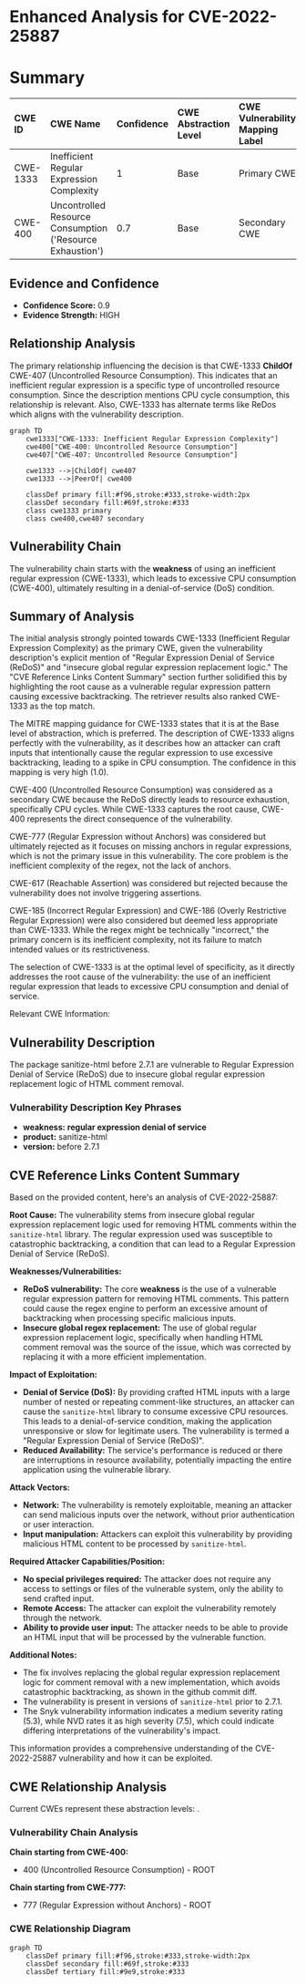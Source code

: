 # Enhanced Analysis for CVE-2022-25887

# Summary
| CWE ID  | CWE Name                                                       | Confidence | CWE Abstraction Level | CWE Vulnerability Mapping Label | CWE-Vulnerability Mapping Notes |
| :-------- | :------------------------------------------------------------- | :---------- | :---------------------- | :------------------------------ | :------------------------------ |
| CWE-1333  | Inefficient Regular Expression Complexity                    | 1          | Base                   | Primary CWE                     | Allowed                       |
| CWE-400 | Uncontrolled Resource Consumption ('Resource Exhaustion')  | 0.7         | Base                   | Secondary CWE                      | Allowed                       |

## Evidence and Confidence

*   **Confidence Score:** 0.9
*   **Evidence Strength:** HIGH

## Relationship Analysis
The primary relationship influencing the decision is that CWE-1333 **ChildOf** CWE-407 (Uncontrolled Resource Consumption). This indicates that an inefficient regular expression is a specific type of uncontrolled resource consumption. Since the description mentions CPU cycle consumption, this relationship is relevant. Also, CWE-1333 has alternate terms like ReDos which aligns with the vulnerability description.

```mermaid
graph TD
    cwe1333["CWE-1333: Inefficient Regular Expression Complexity"]
    cwe400["CWE-400: Uncontrolled Resource Consumption"]
    cwe407["CWE-407: Uncontrolled Resource Consumption"]

    cwe1333 -->|ChildOf| cwe407
    cwe1333 -->|PeerOf| cwe400

    classDef primary fill:#f96,stroke:#333,stroke-width:2px
    classDef secondary fill:#69f,stroke:#333
    class cwe1333 primary
    class cwe400,cwe407 secondary
```

## Vulnerability Chain
The vulnerability chain starts with the **weakness** of using an inefficient regular expression (CWE-1333), which leads to excessive CPU consumption (CWE-400), ultimately resulting in a denial-of-service (DoS) condition.

## Summary of Analysis
The initial analysis strongly pointed towards CWE-1333 (Inefficient Regular Expression Complexity) as the primary CWE, given the vulnerability description's explicit mention of "Regular Expression Denial of Service (ReDoS)" and "insecure global regular expression replacement logic." The "CVE Reference Links Content Summary" section further solidified this by highlighting the root cause as a vulnerable regular expression pattern causing excessive backtracking. The retriever results also ranked CWE-1333 as the top match.

The MITRE mapping guidance for CWE-1333 states that it is at the Base level of abstraction, which is preferred. The description of CWE-1333 aligns perfectly with the vulnerability, as it describes how an attacker can craft inputs that intentionally cause the regular expression to use excessive backtracking, leading to a spike in CPU consumption. The confidence in this mapping is very high (1.0).

CWE-400 (Uncontrolled Resource Consumption) was considered as a secondary CWE because the ReDoS directly leads to resource exhaustion, specifically CPU cycles. While CWE-1333 captures the root cause, CWE-400 represents the direct consequence of the vulnerability.

CWE-777 (Regular Expression without Anchors) was considered but ultimately rejected as it focuses on missing anchors in regular expressions, which is not the primary issue in this vulnerability. The core problem is the inefficient complexity of the regex, not the lack of anchors.

CWE-617 (Reachable Assertion) was considered but rejected because the vulnerability does not involve triggering assertions.

CWE-185 (Incorrect Regular Expression) and CWE-186 (Overly Restrictive Regular Expression) were also considered but deemed less appropriate than CWE-1333. While the regex might be technically "incorrect," the primary concern is its inefficient complexity, not its failure to match intended values or its restrictiveness.

The selection of CWE-1333 is at the optimal level of specificity, as it directly addresses the root cause of the vulnerability: the use of an inefficient regular expression that leads to excessive CPU consumption and denial of service.

Relevant CWE Information:

## Vulnerability Description
The package sanitize-html before 2.7.1 are vulnerable to Regular Expression Denial of Service (ReDoS) due to insecure global regular expression replacement logic of HTML comment removal.

### Vulnerability Description Key Phrases
- **weakness:** **regular expression denial of service**
- **product:** sanitize-html
- **version:** before 2.7.1

## CVE Reference Links Content Summary
Based on the provided content, here's an analysis of CVE-2022-25887:

**Root Cause:**
The vulnerability stems from insecure global regular expression replacement logic used for removing HTML comments within the `sanitize-html` library. The regular expression used was susceptible to catastrophic backtracking, a condition that can lead to a Regular Expression Denial of Service (ReDoS).

**Weaknesses/Vulnerabilities:**
- **ReDoS vulnerability:** The core **weakness** is the use of a vulnerable regular expression pattern for removing HTML comments. This pattern could cause the regex engine to perform an excessive amount of backtracking when processing specific malicious inputs.
- **Insecure global regex replacement:** The use of global regular expression replacement logic, specifically when handling HTML comment removal was the source of the issue, which was corrected by replacing it with a more efficient implementation.

**Impact of Exploitation:**
- **Denial of Service (DoS):** By providing crafted HTML inputs with a large number of nested or repeating comment-like structures, an attacker can cause the `sanitize-html` library to consume excessive CPU resources. This leads to a denial-of-service condition, making the application unresponsive or slow for legitimate users. The vulnerability is termed a "Regular Expression Denial of Service (ReDoS)".
- **Reduced Availability:** The service's performance is reduced or there are interruptions in resource availability, potentially impacting the entire application using the vulnerable library.

**Attack Vectors:**
- **Network:** The vulnerability is remotely exploitable, meaning an attacker can send malicious inputs over the network, without prior authentication or user interaction.
- **Input manipulation:** Attackers can exploit this vulnerability by providing malicious HTML content to be processed by `sanitize-html`.

**Required Attacker Capabilities/Position:**
- **No special privileges required:** The attacker does not require any access to settings or files of the vulnerable system, only the ability to send crafted input.
- **Remote Access:** The attacker can exploit the vulnerability remotely through the network.
- **Ability to provide user input:** The attacker needs to be able to provide an HTML input that will be processed by the vulnerable function.

**Additional Notes:**
- The fix involves replacing the global regular expression replacement logic for comment removal with a new implementation, which avoids catastrophic backtracking, as shown in the github commit diff.
- The vulnerability is present in versions of `sanitize-html` prior to 2.7.1.
- The Snyk vulnerability information indicates a medium severity rating (5.3), while NVD rates it as high severity (7.5), which could indicate differing interpretations of the vulnerability's impact.

This information provides a comprehensive understanding of the CVE-2022-25887 vulnerability and how it can be exploited.


## CWE Relationship Analysis

Current CWEs represent these abstraction levels: .


### Vulnerability Chain Analysis

**Chain starting from CWE-400:**
- 400 (Uncontrolled Resource Consumption) - ROOT


**Chain starting from CWE-777:**
- 777 (Regular Expression without Anchors) - ROOT



### CWE Relationship Diagram

```mermaid
graph TD
    classDef primary fill:#f96,stroke:#333,stroke-width:2px
    classDef secondary fill:#69f,stroke:#333
    classDef tertiary fill:#9e9,stroke:#333
```